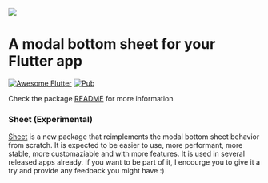 <a href="https://jamesblasco.github.io/modal_bottom_sheet/#/"><img src="https://github.com/jamesblasco/modal_bottom_sheet/blob/screenshots/preview.png?raw=true"></a>

# A modal bottom sheet for your Flutter app

[![Awesome Flutter](https://img.shields.io/badge/Awesome-Flutter-blue.svg?longCache=true&style=flat-square)](https://github.com/Solido/awesome-flutter)
[![Pub](https://img.shields.io/pub/v/modal_bottom_sheet.svg?logo=flutter&color=blue&style=flat-square)](https://pub.dev/packages/modal_bottom_sheet)

Check the package [README](https://github.com/jamesblasco/modal_bottom_sheet/tree/main/modal_bottom_sheet) for more information

### Sheet (Experimental)

[Sheet](https://github.com/jamesblasco/modal_bottom_sheet/tree/main/sheet) is a new package that reimplements the modal bottom sheet behavior from scratch. It is expected to be easier to use, more performant, more stable, more customaziable and with more features. It is used in several released apps already. If you want to be part of it, I encourge you to give it a try and provide any feedback you might have :)




